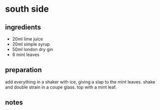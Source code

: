 # south side

## ingredients

- 20ml lime juice
- 20ml simple syrup
- 50ml london dry gin
- 6 mint leaves

## preparation

add everything in a shaker with ice, giving a slap to the mint leaves. shake and double strain in a coupe glass. top with a mint leaf.

## notes

